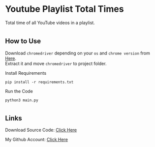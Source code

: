 # Youtube Playlist Total Times
Total time of all YouTube videos in a playlist.

#
## How to Use
Download `chromedriver` depending on your `os` and `chrome version` from [Here](https://chromedriver.chromium.org/downloads).</br>
Extract it and move `chromedriver` to project folder.


Install Requirements
```
pip install -r requirements.txt
```


Run the Code
```
python3 main.py
```





#
## Links

Download Source Code: [Click Here](https://github.com/dori-dev/youtube-playlist-total-times/archive/refs/heads/main.zip)

My Github Account: [Click Here](https://github.com/dori-dev/)

